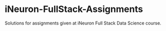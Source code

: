 # iNeuron-FullStack-Assignments
Solutions for assignments given at iNeuron Full Stack Data Science course.
